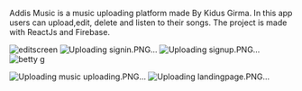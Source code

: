 Addis Music is a music uploading platform made By Kidus Girma. In this app users can upload,edit, delete and listen to their songs. The project is made with ReactJs and Firebase.

![editscreen](https://github.com/Cyb3r7ron/Addis-Music/assets/45810961/65208bc8-657e-4450-b677-26fef4c72f17)
![Uploading signin.PNG…]()
![Uploading signup.PNG…]()
![betty g](https://github.com/Cyb3r7ron/Addis-Music/assets/45810961/fa958e7c-069c-45f0-841b-3c0c6e88bfbb)

![Uploading music uploading.PNG…]()
![Uploading landingpage.PNG…]()
